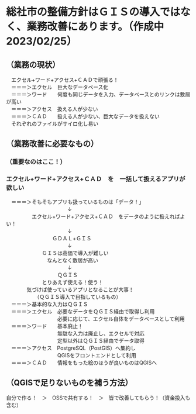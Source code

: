 # 総社市の整備方針はＧＩＳの導入ではなく、業務改善にあります。（作成中　2023/02/25）  

## （業務の現状）  
　エクセル+ワード+アクセス+ＣＡＤで頑張る！  
　＝＝＝＞エクセル　巨大なデータベース化  
　＝＝＝＞ワード　　何度も同じデータを入力、データベースとのリンクは敷居が高い  
　＝＝＝＞アクセス　扱える人が少ない  
　＝＝＝＞ＣＡＤ　　扱える人が少ない、巨大なデータを扱えない  
　それぞれのファイルがサイロ化し易い  
## （業務改善に必要なもの）  
### （重要なのはここ！）  
### エクセル+ワード+アクセス+ＣＡＤ　を　一括して扱えるアプリが欲しい  
　＝＝＝＞そもそもアプリも扱っているものは「データ！」  
　　　　　　　　　　　　↓  
　　　　　エクセル+ワード+アクセス+ＣＡＤ　をデータのように扱えればよい！  
　　　　　　　　　　　　↓  
　　　　　　　　　ＧＤＡＬ+ＧＩＳ  
　　　　　　　　　　　　↓  
　　　　　　　ＧＩＳは高価で導入が難しい  
　　　　　　　　なんとなく敷居が高い  
　　　　　　　　　　　　↓  
　　　　　　　　　　ＱＧＩＳ  
　　　　　　　とりあえず使える！使う！   
　　　　気づけば使っているアプリとなることが大事！  
 　　　　　　（ＱＧＩＳ導入で目指しているもの）  
　＝＝＝＞基本的な入力はＱＧＩＳ  
　＝＝＝＞エクセル　必要なデータをＱＧＩＳ経由で取得し利用  
　　　　　　　　　　必要に応じて、エクセル自体をデータベースとして利用  
　＝＝＝＞ワード　　基本廃止！  
　　　　　　　　　　無駄な入力は廃止し、エクセルで対応  
　　　　　　　　　　定型以外はＱＧＩＳ経由でデータ取得  
　＝＝＝＞アクセス　PostgreSQL（PostGIS）へ集約し  
　　　　　　　　　　QGISをフロントエンドとして利用  
　＝＝＝＞ＣＡＤ　　情報をもった絵のほうが良いものはQGISへ  
 
## （QGISで足りないものを補う方法）  
自分で作る！　＞　OSSで共有する！　＞　皆で改善してもらう！（資金投入も含む）  
